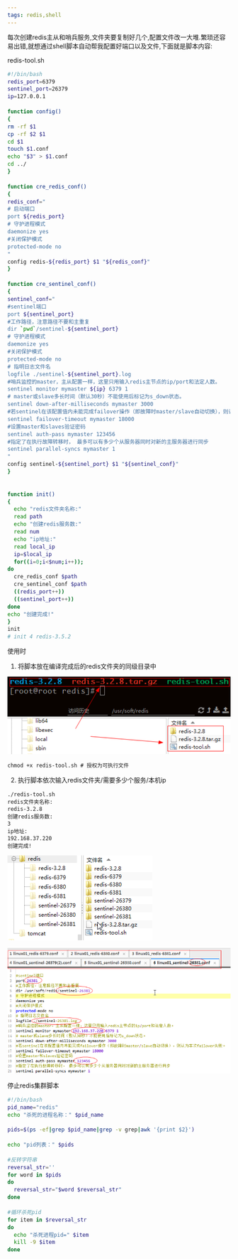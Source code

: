 ```yaml
---
tags: redis,shell
---
```


每次创建redis主从和哨兵服务,文件夹要复制好几个,配置文件改一大堆.繁琐还容易出错,就想通过shell脚本自动帮我配置好端口以及文件,下面就是脚本内容:

redis-tool.sh

``` bash
#!/bin/bash
redis_port=6379
sentinel_port=26379
ip=127.0.0.1

function config()
{
rm -rf $1
cp -rf $2 $1
cd $1
touch $1.conf
echo "$3" > $1.conf
cd ../
}

function cre_redis_conf()
{
redis_conf="
# 启动端口
port ${redis_port}
# 守护进程模式
daemonize yes
#关闭保护模式
protected-mode no
"
config redis-${redis_port} $1 "${redis_conf}"
}

function cre_sentinel_conf()
{
sentinel_conf="
#sentinel端口
port ${sentinel_port}
#工作路径，注意路径不要和主重复
dir `pwd`/sentinel-${sentinel_port}
# 守护进程模式
daemonize yes
#关闭保护模式
protected-mode no
# 指明日志文件名
logfile ./sentinel-${sentinel_port}.log
#哨兵监控的master，主从配置一样，这里只用输入redis主节点的ip/port和法定人数。
sentinel monitor mymaster ${ip} 6379 1
# master或slave多长时间（默认30秒）不能使用后标记为s_down状态。
sentinel down-after-milliseconds mymaster 3000
#若sentinel在该配置值内未能完成failover操作（即故障时master/slave自动切换），则认为本次failover失败。
sentinel failover-timeout mymaster 18000
#设置master和slaves验证密码
sentinel auth-pass mymaster 123456 
#指定了在执行故障转移时， 最多可以有多少个从服务器同时对新的主服务器进行同步
sentinel parallel-syncs mymaster 1
"
config sentinel-${sentinel_port} $1 "${sentinel_conf}"
}


function init()
{
  echo "redis文件夹名称:"
  read path
  echo "创建redis服务数:"
  read num
  echo "ip地址:"
  read local_ip
  ip=$local_ip
  for((i=0;i<$num;i++));
do
  cre_redis_conf $path
  cre_sentinel_conf $path
  ((redis_port++))
  ((sentinel_port++))
done
echo "创建完成!"
}
init
# init 4 redis-3.5.2
```

使用时
1. 将脚本放在编译完成后的redis文件夹的同级目录中

![](./images/1540953855844.png)

``` stata
chmod +x redis-tool.sh # 授权为可执行文件
```
2. 执行脚本依次输入redis文件夹/需要多少个服务/本机ip

``` shell
./redis-tool.sh 
redis文件夹名称:
redis-3.2.8
创建redis服务数:
3
ip地址:
192.168.37.220
创建完成!
```
![](./images/1540954243400.png)

![](./images/1540954716436.png)


停止redis集群脚本

``` bash
#!/bin/bash
pid_name="redis"
echo "杀死的进程名称：" $pid_name
 
pids=$(ps -ef|grep $pid_name|grep -v grep|awk '{print $2}')
 
echo "pid列表：" $pids
 
#反转字符串
reversal_str=''
for word in $pids
do
  reversal_str="$word $reversal_str"
done
 
#循环杀死pid
for item in $reversal_str
do
  echo "杀死进程pid=" $item
  kill -9 $item
done

```





























